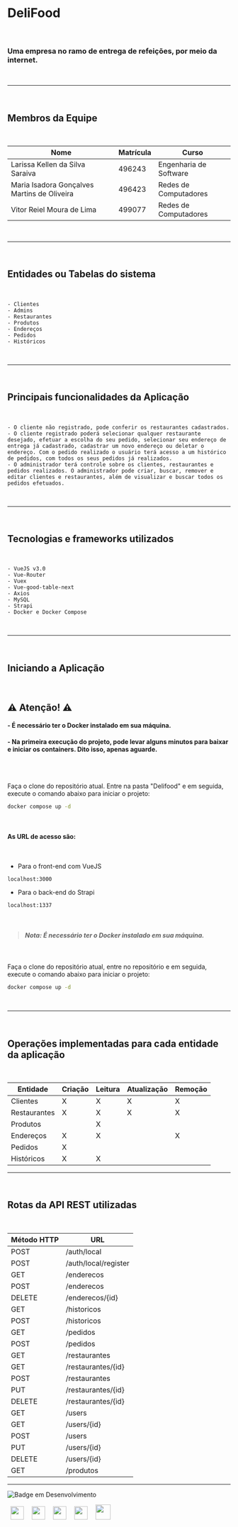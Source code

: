 # DeliFood
<br>

### Uma empresa no ramo de entrega de refeições, por meio da internet.

<br>

---
<br>

## Membros da Equipe
<br>

<div style="display: inline_block;" align="center">
   
   | Nome | Matrícula | Curso |
   |--- |--- |--- |
   | Larissa Kellen da Silva Saraiva | 496243 | Engenharia de Software |
   | Maria Isadora Gonçalves Martins de Oliveira | 496423 | Redes de Computadores |
   | Vitor Reiel Moura de Lima | 499077 | Redes de Computadores | 
   
</div>
<br>

---
<br>

## Entidades ou Tabelas do sistema
<br>

    - Clientes
    - Admins
    - Restaurantes
    - Produtos
    - Endereços
    - Pedidos
    - Históricos
<br>

---
<br>

## Principais funcionalidades da Aplicação
<br>

    - O cliente não registrado, pode conferir os restaurantes cadastrados.
    - O cliente registrado poderá selecionar qualquer restaurante desejado, efetuar a escolha do seu pedido, selecionar seu endereço de entrega já cadastrado, cadastrar um novo endereço ou deletar o endereço. Com o pedido realizado o usuário terá acesso a um histórico de pedidos, com todos os seus pedidos já realizados.
    - O administrador terá controle sobre os clientes, restaurantes e pedidos realizados. O administrador pode criar, buscar, remover e editar clientes e restaurantes, além de visualizar e buscar todos os pedidos efetuados.
<br>

---
<br>

## Tecnologias e frameworks utilizados
<br>

    - VueJS v3.0
    - Vue-Router
    - Vuex
    - Vue-good-table-next
    - Axios
    - MySQL
    - Strapi
    - Docker e Docker Compose
<br>

---
<br>

## Iniciando a Aplicação

<br>

## ⚠️ Atenção! ⚠️
#### - É necessário ter o Docker instalado em sua máquina.
#### - Na primeira execução do projeto, pode levar alguns minutos para baixar e iniciar os containers. Dito isso, apenas aguarde.

<br>
<br>

Faça o clone do repositório atual. Entre na pasta "Delifood" e em seguida, execute o comando abaixo para iniciar o projeto:
```sh
docker compose up -d
```

<br>

#### As URL de acesso são:

<br>

- Para o front-end com VueJS
```sh
localhost:3000
```

- Para o back-end do Strapi
```sh
localhost:1337
```
<br>

> ##### *Nota: É necessário ter o Docker instalado em sua máquina.*

<br>

Faça o clone do repositório atual, entre no repositório e em seguida, execute o comando abaixo para iniciar o projeto:
```sh
docker compose up -d
```


<br>

---
<br>

## Operações implementadas para cada entidade da aplicação

<br>

<div style="display: inline_block;" align="center">
   
   | Entidade | Criação | Leitura |  Atualização |  Remoção |
   |--- |--- |--- |--- |--- |
   | Clientes | X | X | X | X |
   | Restaurantes | X | X | X | X |
   | Produtos |  | X |  |  |
   | Endereços | X | X |  | X |
   | Pedidos | X |  |  |  |
   | Históricos | X | X |  |  |

</div>

---

<br>

## Rotas da API REST utilizadas

<br>

<div style="display: inline_block;" align="center">
   
   | Método HTTP | URL |
   |--- |--- |
   | POST | /auth/local |
   | POST | /auth/local/register |
   | GET | /enderecos |
   | POST | /enderecos |
   | DELETE | /enderecos/{id} |
   | GET | /historicos |
   | POST | /historicos |
   | GET | /pedidos | 
   | POST | /pedidos |
   | GET | /restaurantes |   
   | GET | /restaurantes/{id} |
   | POST | /restaurantes |
   | PUT | /restaurantes/{id} |
   | DELETE | /restaurantes/{id} |
   | GET | /users |
   | GET | /users/{id} |
   | POST | /users |
   | PUT | /users/{id} |
   | DELETE | /users/{id} |
   | GET | /produtos |

</div>

---
<div style="display: inline_block;">

   ![Badge em Desenvolvimento](http://img.shields.io/static/v1?label=STATUS&message=EM%20DESENVOLVIMENTO&color=GREEN&style=for-the-badge)

</div>
<div style="display: inline_block;">
   <img height="30" width="30" hspace="7" src="https://cdn.jsdelivr.net/gh/devicons/devicon/icons/html5/html5-original.svg" />
   <img height="30" width="30" hspace="7" src="https://cdn.jsdelivr.net/gh/devicons/devicon/icons/css3/css3-original.svg" />
   <img height="30" width="30" hspace="7" src="https://cdn.jsdelivr.net/gh/devicons/devicon/icons/vuejs/vuejs-original.svg" />
   <img height="30" width="30" hspace="7" src="https://cdn.jsdelivr.net/gh/devicons/devicon/icons/nodejs/nodejs-original.svg" />
   <img height="34" width="34" hspace="7" src="https://cdn.jsdelivr.net/gh/devicons/devicon/icons/docker/docker-original.svg" />
</div>

